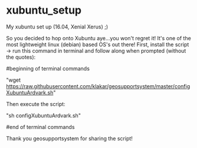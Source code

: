 # xubuntu_setup
My xubuntu set up (16.04, Xenial Xerus) ;)

So you decided to hop onto Xubuntu aye...you won't regret it! It's one of the most lightweight linux (debian) based OS's out there! 
First, install the script -> run this command in terminal and follow along when prompted (without the quotes):

#beginning of terminal commands

"wget https://raw.githubusercontent.com/klakar/geosupportsystem/master/configXubuntuArdvark.sh"

Then execute the script:

"sh configXubuntuArdvark.sh"

#end of terminal commands

Thank you geosupportsystem for sharing the script! 
